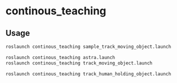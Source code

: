 # continous_teaching

## Usage

```bash
roslaunch continous_teaching sample_track_moving_object.launch
```

```bash
roslaunch continous_teaching astra.launch
roslaunch continous_teaching track_moving_object.launch
```

```bash
roslaunch continous_teaching track_human_holding_object.launch
```
